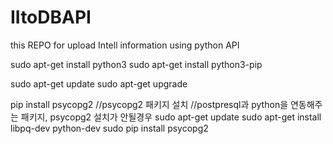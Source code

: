 # IItoDBAPI
this REPO for upload Intell information using python API

sudo apt-get install python3
sudo apt-get install python3-pip

sudo apt-get update
sudo apt-get upgrade

pip install psycopg2
//psycopg2 패키지 설치
//postpresql과 python을 연동해주는 패키지, psycopg2 설치가 안될경우
sudo apt-get update
sudo apt-get install libpq-dev python-dev
sudo pip install psycopg2
